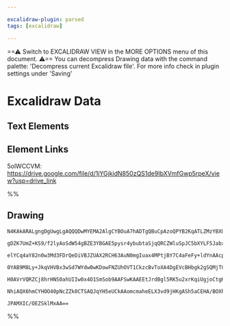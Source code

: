 ```yaml
---

excalidraw-plugin: parsed
tags: [excalidraw]

---
```

==⚠  Switch to EXCALIDRAW VIEW in the MORE OPTIONS menu of this document. ⚠== You can decompress Drawing data with the command palette: 'Decompress current Excalidraw file'. For more info check in plugin settings under 'Saving'



# Excalidraw Data

## Text Elements
## Element Links
5olWCCVM: https://drive.google.com/file/d/1jYGjkidN850zQS1de9IbXVmfGwp5rpeX/view?usp=drive_link

%%
## Drawing
```compressed-json
N4KAkARALgngDgUwgLgAQQQDwMYEMA2AlgCYBOuA7hADTgQBuCpAzoQPYB2KqATLZMzYBXUtiRoIACyhQ4zZAHoFAc0JRJQgEYA6bGwC2CgF7N6hbEcK4OCtptbErHALRY8RMpWdx8Q1TdIEfARcZgRmBShcZQUebQAObQBmGjoghH0EDihmbgBtcDBQMBKIEm4IAFY2fAB1AGF6gDUAWVSSyFhECozNBGJiXE1g9tLMbmcAdgAGSe0eSv5SmAnJ

gDZK7UmZ+KS9/f2lyAoSdW54gBZE3YBGAE5pysr4ybubtaSjqQRCZWluSpJC5bXYLF5JabxB5rL7WZQjNDTL7MKCkNgAawQ9RqbFIFQAxDcEESiaNIJpcNh0co0UIOMRsfhcRVUdZmHBcIFsmSIAAzQj4fAAZVgCPQgg8PJRaMxtVOkm4fEKAlRGIQIpgYogEvKX1pfw44VyaBuXzYHOwahWJumSOVEBpwjgAEliMbUHkALpfXnkTKu7gcISCr6E

elYCq4aY82n0w3Md3FDrQeDiVBJZUAX2RCH63AuN0mgIuax4MPtjBY7C4aFeFy+ldYnAAcpwxPmZjd4i9KndQ8wACLpKB5tC8ghhL6aYT0gCiwUy2XdXq+QjggxHxG4hYuj1t6zuSTW9ftRA46Iq0lk8iUZEIjG0yjYbHhCF0BgU/OCCmIChuAAV0Q4O4ACFlCEHgABkACU4HiZwUQuAANDh6mmdFKmcFpsCFVhMDWAAxO4FDMBAKAAfiEdkAF47

0YAB9M8Ly+JkqVHVBx3wSd7WYdw0wKDowFNZUhOVT1CkzcBvToXA4DgEVcBHbgk2gSQMjTCAiD+KBRgYQgyJAylqVjBkcTxCR8V5KzrN07ARC5KBnRHfQRRlLEzIJEliSQJYIDs0gHKcjJDKpR06VMplzPQVkOHZTksh03z/MC5yCIFYVRQ0nUtyS+yEqClzVVleVFVygL8uc1y1Q1LVstsvLsgK6DhANI1tzKlKMgAeQtK1t1tDqKoyAjOCgAjc

H0AVrVQRZCj8hrHNS0ahUIIw0x4O1SmSob9AAFSwKAAEEtJrdBgl5RK5u2xrKqiUgjoCtgKDU3AtzQIMQyuhaCtnelDse56Qje9BOTRKhBpujJ/rB3bUwqEzdN4tFBSQ7gi2mbQLkmd4LiBN4eCheJfKRmp8AATXOW1tGmO5Kg+SoeB4G4eF3E9SiMZ99GUisCCENMMdp49pgzEpsy+8rIf0Zrwvjd0IAR3yaRIFa1sVTbICV4gRQQOAAUV0gSBa

NhiAQX6hmCYHOO40pNcZZk0CTSAQJqYH5eUCkAAomcmaheELX3vd9jHKgASh5aCEHA/BOXh93cC9iEA8T3hk+DsOJIhqAqsxHqoGrd0PvwXzfQmhAI/DA2OGUbnkyyc32NRPmvmwIhdbQRuEC+DhS+4DuzSEKAzzTDuM7muwACsEGwHIhW7uAjZNs3hnYq3O7myk88YXbn3wGvSi6LL0mn6seTslEDFh7p3uDIvTzYNjLYnNfk2jlFDuPred8DG+

JPAMXIC/OEZSklMxAA==
```
%%